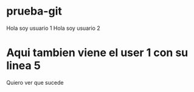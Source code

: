 # prueba-git
Hola soy usuario 1
Hola soy usuario 2

# Aqui tambien viene el user 1 con su linea 5
Quiero ver que sucede
